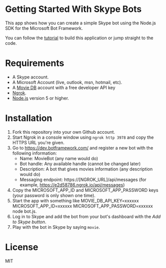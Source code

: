 # Getting Started With Skype Bots

This app shows how you can create a simple Skype bot using the Node.js SDK for the Microsoft Bot Framework.

You can follow the [tutorial](http://sitepoint.com) to build this application or jump straight to the code.

# Requirements
- A Skype account.
- A Microsoft Account (live, outlook, msn, hotmail, etc).
- A [Movie DB](https://www.themoviedb.org) account with a free developer API key
- [Ngrok](https://ngrok.com/).
- [Node.js](https://nodejs.org/en/download/) version 5 or higher.

# Installation
1. Fork this repository into your own Github account.
2. Start Ngrok in a console window using `ngrok http 3978` and copy the HTTPS URL you're given.
3. Go to https://dev.botframework.com/ and register a new bot with the following information:
   - Name: MovieBot (any name would do)
   - Bot handle: Any available handle (cannot be changed later)
   - Description: A bot that gives movies information (any description would do)
   - Messaging endpoint: https://[NGROK_URL]/api/messages (for example, https://e2d58786.ngrok.io/api/messages)
4. Copy the MICROSOFT_APP_ID and MICROSOFT_APP_PASSWORD keys (your password is only shown one time).
5. Start the app with something like MOVIE_DB_API_KEY=xxxxxx MICROSOFT_APP_ID=xxxxxx MICROSOFT_APP_PASSWORD=xxxxxx node bot.js.
6. Log in to Skype and add the bot from your bot's dashboard with the *Add to Skype button*. 
7. Play with the bot in Skype by saying `movie`.

# License
MIT
